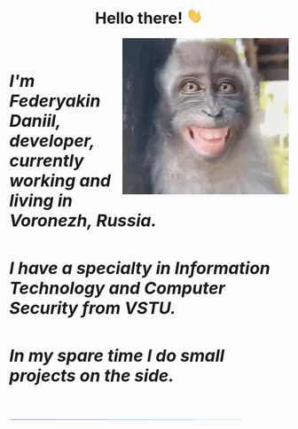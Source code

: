 <h1 align="center">Hello there! <img width="30" src="/madia/wave.gif"></h1>

<div class='about-me'>
    <img src="/madia/laughing-monkey (1).gif?raw=true" align='right' width="300">&nbsp;
    <h5 style="font-size:30px;">I'm Federyakin Daniil, developer, currently working and living in Voronezh, Russia.</h5>
    <h5 style="font-size:30px;">I have a specialty in Information Technology and Computer Security from VSTU.</h5>
    <h5 style="font-size:30px;">In my spare time I do small projects on the side.</h5>
</div>

<img src="/madia/glowing_line.gif?raw=true">
